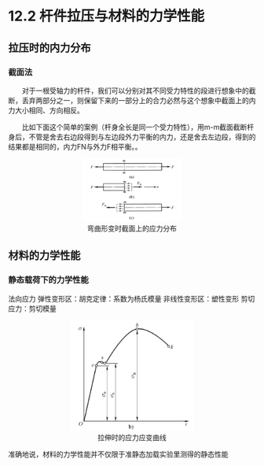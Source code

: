 # 12.2 杆件拉压与材料的力学性能

## 拉压时的内力分布

### 截面法

&emsp;&emsp;对于一根受轴力的杆件，我们可以分别对其不同受力特性的段进行想象中的截断，丢弃两部分之一，则保留下来的一部分上的合力必然与这个想象中截面上的内力大小相同、方向相反。

&emsp;&emsp;比如下面这个简单的案例（杆身全长是同一个受力特性），用m-m截面截断杆身后，不管是舍去右边段得到与左边段外力平衡的内力，还是舍去左边段，得到的结果都是相同的，内力FN与外力F相平衡。。

<center>
<img src="https://raw.githubusercontent.com/Ostoponko/Picstorage/master/jiemian.png"
width="40%">
<br>弯曲形变时截面上的应力分布
</center>


## 材料的力学性能


### 静态载荷下的力学性能


法向应力
弹性变形区：胡克定律：系数为杨氏模量
非线性变形区：塑性变形
剪切应力：剪切模量


<center>
<img src="https://raw.githubusercontent.com/Ostoponko/Picstorage/master/%60%254%7E2%5DH8Y8L%243%60%7B7DQK857J.png"
width="50%">
<br>拉伸时的应力应变曲线
</center>

准确地说，材料的力学性能并不仅限于准静态加载实验里测得的静态性能



